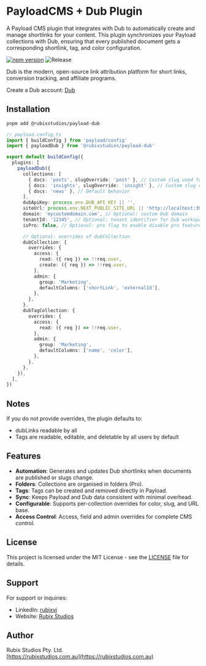 # PayloadCMS + Dub Plugin

A Payload CMS plugin that integrates with Dub to automatically create and manage shortlinks for your content.
This plugin synchronizes your Payload collections with Dub, ensuring that every published document gets a corresponding shortlink, tag, and color configuration.

[![npm version](https://img.shields.io/npm/v/@rubixstudios/payload-dub.svg)](https://www.npmjs.com/package/@rubixstudios/payload-dub)
![Release](https://github.com/rubix-studios-pty-ltd/payload-dub/actions/workflows/release.yml/badge.svg)

Dub is the modern, open-source link attribution platform for short links, conversion tracking, and affiliate programs.

Create a Dub account: [Dub](https://refer.dub.co/rubixstudios)

## Installation

```sh
pnpm add @rubixstudios/payload-dub
```

```typescript
// payload.config.ts
import { buildConfig } from 'payload/config'
import { payloadDub } from '@rubixstudios/payload-dub'

export default buildConfig({
  plugins: [
    payloadDub({
      collections: [
        { docs: 'posts', slugOverride: 'post' }, // Custom slug used for Dub folder and shortlinks
        { docs: 'insights', slugOverride: 'insight' }, // Custom slug only
        { docs: 'news' }, // Default behavior
      ],
      dubApiKey: process.env.DUB_API_KEY || '',
      siteUrl: process.env.NEXT_PUBLIC_SITE_URL || 'http://localhost:3000',
      domain: 'mycustomdomain.com', // Optional: custom Dub domain
      tenantId: '12345', // Optional: tenant identifier for Dub workspace
      isPro: false, // Optional: pro flag to enable disable pro features

      // Optional: overrides of dubCollection
      dubCollection: {
        overrides: {
          access: {
            read: ({ req }) => !!req.user,
            create: ({ req }) => !!req.user,
          },
          admin: {
            group: 'Marketing',
            defaultColumns: ['shortLink', 'externalId'],
          },
        },
      },
      dubTagCollection: {
        overrides: {
          access: {
            read: ({ req }) => !!req.user,
          },
          admin: {
            group: 'Marketing',
            defaultColumns: ['name', 'color'],
          },
        },
      },
    }),
  ],
})
```

## Notes

If you do not provide overrides, the plugin defaults to:

- dubLinks readable by all
- Tags are readable, editable, and deletable by all users by default

## Features

- **Automation**: Generates and updates Dub shortlinks when documents are published or slugs change.
- **Folders**: Collections are organised in folders (Pro).
- **Tags**: Tags can be created and removed directly in Payload.
- **Sync**: Keeps Payload and Dub data consistent with minimal overhead.
- **Configurable**: Supports per-collection overrides for color, slug, and URL base.
- **Access Control**: Access, field and admin overrides for complete CMS control.

## License

This project is licensed under the MIT License - see the [LICENSE](LICENSE) file for details.

## Support

For support or inquiries:

- LinkedIn: [rubixvi](https://www.linkedin.com/in/rubixvi/)
- Website: [Rubix Studios](https://rubixstudios.com.au)

## Author

Rubix Studios Pty. Ltd.  
[https://rubixstudios.com.au](https://rubixstudios.com.au)
